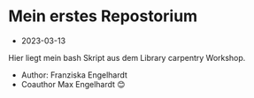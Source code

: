 # Mein erstes Repostorium

- 2023-03-13

Hier liegt mein bash Skript aus dem Library carpentry Workshop. 
- Author: Franziska Engelhardt
- Coauthor Max Engelhardt 😊


